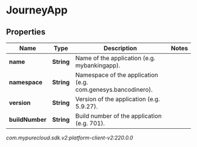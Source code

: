 # JourneyApp


## Properties

| Name | Type | Description | Notes |
| ------------ | ------------- | ------------- | ------------- |
| **name** | **String** | Name of the application (e.g. mybankingapp). |  |
| **namespace** | **String** | Namespace of the application (e.g. com.genesys.bancodinero). |  |
| **version** | **String** | Version of the application (e.g. 5.9.27). |  |
| **buildNumber** | **String** | Build number of the application (e.g. 701). |  |




_com.mypurecloud.sdk.v2:platform-client-v2:220.0.0_
